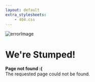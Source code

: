 ```yaml
---
layout: default
extra_stylesheets: 
    - 404.css
---
```

<div class="errorPage">
  <div class="errorImage">
    <img src="{{ site.baseurl }}/assets/images/errorStump.png" alt="errorImage">
  </div>
  <div class="errorText">
    <div class="errorTitle"><h1>We're Stumped!</h1></div>
    <p><strong>Page not found :(</strong><br>The requested page could not be found.</p>
  </div>
</div>
